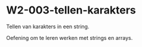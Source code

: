 # W2-003-tellen-karakters
Tellen van karakters in een string.

Oefening om te leren werken met strings en arrays.
